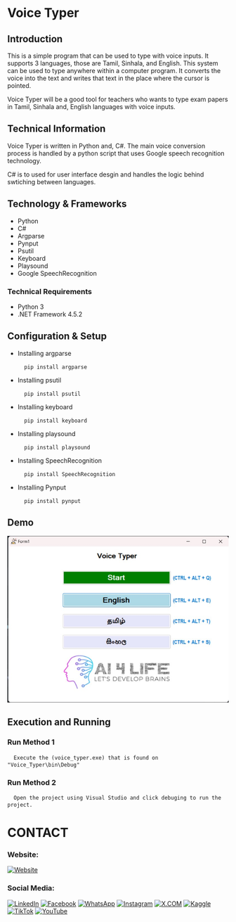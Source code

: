 # Voice Typer


## Introduction

This is a simple program that can be used to type with voice inputs. It supports 3 languages, those are Tamil, Sinhala, and English. This system can be used to type anywhere within a computer program. It converts the voice into the text and writes that text in the place where the cursor is pointed.

Voice Typer will be a good tool for teachers who wants to type exam papers in Tamil, Sinhala and, English languages with voice inputs.

## Technical Information

Voice Typer is written in Python and, C#. The main voice conversion process is handled by a python script that uses Google speech recognition technology.

C# is to used for user interface desgin and handles the logic behind swtiching between languages.

## Technology & Frameworks
- Python
- C#
- Argparse
- Pynput
- Psutil
- Keyboard
- Playsound
- Google SpeechRecognition


### Technical Requirements

- Python 3
- .NET Framework 4.5.2

## Configuration & Setup

- Installing argparse

  ```
    pip install argparse
  ```

- Installing psutil

  ```
    pip install psutil
  ```

- Installing keyboard

  ```
    pip install keyboard
  ```

- Installing playsound

  ```
    pip install playsound
  ```

- Installing SpeechRecognition

  ```
    pip install SpeechRecognition
  ```

- Installing Pynput

  ```
    pip install pynput
  ```

## Demo

![IMAGE](github-readme-contents/demo.jpg)

## Execution and Running

### Run Method 1


```
  Execute the (voice_typer.exe) that is found on "Voice_Typer\bin\Debug"
```

### Run Method 2

```
  Open the project using Visual Studio and click debuging to run the project.
```


# CONTACT

### Website: 

[![Website](https://img.shields.io/badge/Website%3A%20www.gunarakulan.info-%23E01E5A?style=flat&logo=realm&logoColor=white)](http://www.gunarakulan.info)

### Social Media:

[![LinkedIn](https://img.shields.io/badge/-LinkedIn-0A66C2?style=for-the-badge&logo=linkedin&logoColor=white)](https://www.linkedin.com/in/gunarakulangunaretnam)
[![Facebook](https://img.shields.io/badge/-Facebook-196dcc?style=for-the-badge&logo=facebook&logoColor=white)](https://www.facebook.com/gunarakulangunaretnam)
[![WhatsApp](https://img.shields.io/badge/-WhatsApp-07a647?style=for-the-badge&logo=whatsapp&logoColor=white)](https://wa.me/94740001141?text=WhatsApp%3A%20%2B9740001141)
[![Instagram](https://img.shields.io/badge/-Instagram-bd3651?style=for-the-badge&logo=instagram&logoColor=white)](https://www.instagram.com/gunarakulangunaretnam)
[![X.COM](https://img.shields.io/badge/-X.COM-0066ff?style=for-the-badge&logo=x&logoColor=white)](https://x.com/gunarakulangr)
[![Kaggle](https://img.shields.io/badge/-Kaggle-3295bd?style=for-the-badge&logo=kaggle&logoColor=white)](https://www.kaggle.com/gunarakulangr)
[![TikTok](https://img.shields.io/badge/-TikTok-579ea3?style=for-the-badge&logo=tiktok&logoColor=white)](https://www.tiktok.com/@gunarakulangunaretnam)
[![YouTube](https://img.shields.io/badge/-YouTube-a82121?style=for-the-badge&logo=youtube&logoColor=white)](https://www.youtube.com/channel/UCjMOdgHFAjAdBKiqV8y2Tww)
